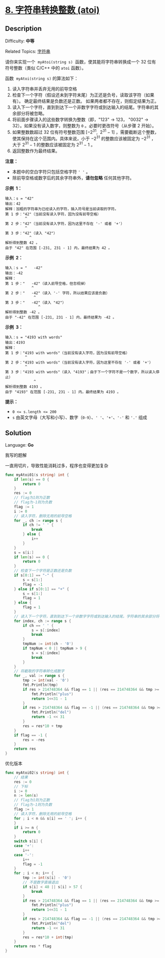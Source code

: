 # [8. 字符串转换整数 (atoi)](https://leetcode.cn/problems/string-to-integer-atoi/)

## Description

Difficulty: **中等**

Related Topics: [字符串](https://leetcode.cn/tag/string/)

请你来实现一个  `myAtoi(string s)`  函数，使其能将字符串转换成一个 32 位有符号整数（类似 C/C++ 中的 `atoi` 函数）。

函数  `myAtoi(string s)` 的算法如下：

1.  读入字符串并丢弃无用的前导空格
2.  检查下一个字符（假设还未到字符末尾）为正还是负号，读取该字符（如果有）。 确定最终结果是负数还是正数。 如果两者都不存在，则假定结果为正。
3.  读入下一个字符，直到到达下一个非数字字符或到达输入的结尾。字符串的其余部分将被忽略。
4.  将前面步骤读入的这些数字转换为整数（即，"123" -> 123， "0032" -> 32）。如果没有读入数字，则整数为 `0` 。必要时更改符号（从步骤 2 开始）。
5.  如果整数数超过 32 位有符号整数范围 [−2<sup>31</sup>,  2<sup>31 </sup>− 1] ，需要截断这个整数，使其保持在这个范围内。具体来说，小于 −2<sup>31</sup> 的整数应该被固定为 −2<sup>31</sup> ，大于 2<sup>31 </sup>− 1 的整数应该被固定为 2<sup>31 </sup>− 1 。
6.  返回整数作为最终结果。

**注意：**

- 本题中的空白字符只包括空格字符 `' '` 。
- 除前导空格或数字后的其余字符串外，**请勿忽略** 任何其他字符。

**示例  1：**

```
输入：s = "42"
输出：42
解释：加粗的字符串为已经读入的字符，插入符号是当前读取的字符。
第 1 步："42"（当前没有读入字符，因为没有前导空格）
         ^
第 2 步："42"（当前没有读入字符，因为这里不存在 '-' 或者 '+'）
         ^
第 3 步："42"（读入 "42"）
           ^
解析得到整数 42 。
由于 "42" 在范围 [-231, 231 - 1] 内，最终结果为 42 。
```

**示例  2：**

```
输入：s = "   -42"
输出：-42
解释：
第 1 步："   -42"（读入前导空格，但忽视掉）
            ^
第 2 步："   -42"（读入 '-' 字符，所以结果应该是负数）
             ^
第 3 步："   -42"（读入 "42"）
               ^
解析得到整数 -42 。
由于 "-42" 在范围 [-231, 231 - 1] 内，最终结果为 -42 。
```

**示例  3：**

```
输入：s = "4193 with words"
输出：4193
解释：
第 1 步："4193 with words"（当前没有读入字符，因为没有前导空格）
         ^
第 2 步："4193 with words"（当前没有读入字符，因为这里不存在 '-' 或者 '+'）
         ^
第 3 步："4193 with words"（读入 "4193"；由于下一个字符不是一个数字，所以读入停止）
             ^
解析得到整数 4193 。
由于 "4193" 在范围 [-231, 231 - 1] 内，最终结果为 4193 。
```

**提示：**

- `0 <= s.length <= 200`
- `s` 由英文字母（大写和小写）、数字（`0-9`）、`' '`、`'+'`、`'-'` 和 `'.'` 组成

## Solution

Language: **Go**

我写的题解

一直用切片，导致性能消耗过多，程序也变得更加复杂

```go
func myAtoi01(s string) int {
	if len(s) == 0 {
		return 0
	}
	res := 0
	// flag为1则为正数
	// flag为-1则为负数
	flag := 1
	i := 0
	// 读入字符，删除无用的前导空格
	for _, ch := range s {
		if ch != ' ' {
			break
		} else {
			i++
		}
	}
	s = s[i:]
	if len(s) == 0 {
		return 0
	}
	// 检查下一个字符是正数还是负数
	if s[0:1] == "-" {
		s = s[1:]
		flag = -1
	} else if s[0:1] == "+" {
		s = s[1:]
		flag = 1
	} else {
		flag = 1
	}
	// 读入下一个字符，直到到达下一个非数字字符或到达输入的结尾。字符串的其余部分将被忽略。
	for index, ch := range s {
		if ch == ' ' {
			s = s[:index]
			break
		}
		tmpNum := int(ch - '0')
		if tmpNum < 0 || tmpNum > 9 {
			s = s[:index]
			break
		}
	}
	// 将截取的字符串转化成数字
	for _, val := range s {
		tmp := int(val - '0')
		fmt.Println(tmp)
		if res > 214748364 && flag == 1 || (res == 214748364 && tmp >= 7 && flag == 1) {
			fmt.Println("plus")
			return 1<<31 - 1
		}
		if res > 214748364 && flag == -1 || (res == 214748364 && tmp >= 8 && flag == -1) {
			fmt.Println("del")
			return -1 << 31
		}
		res = res*10 + tmp
	}
	if flag == -1 {
		res = -res
	}
	return res
}
```

优化版本

```go
func myAtoi02(s string) int {
	// 结果
	res := 0
	// 下标
	i := 0
	n := len(s)
	// flag为1则为正数
	// flag为-1则为负数
	flag := 1
	// 读入字符，删除无用的前导空格
	for ; i < n && s[i] == ' '; i++ {
	}
	if i >= n {
		return 0
	}
	switch s[i] {
	case '+':
		i++
	case '-':
		i++
		flag = -1
	}
	for ; i < n; i++ {
		tmp := int(s[i] - '0')
		// 不是数字直接退出
		if s[i] < 48 || s[i] > 57 {
			break
		}
		if res > 214748364 && flag == 1 || (res == 214748364 && tmp >= 7 && flag == 1) {
			fmt.Println("plus")
			return 1<<31 - 1
		}
		if res > 214748364 && flag == -1 || (res == 214748364 && tmp >= 8 && flag == -1) {
			fmt.Println("del")
			return -1 << 31
		}
		res = res*10 + int(tmp)
	}
	return res * flag
}
```
